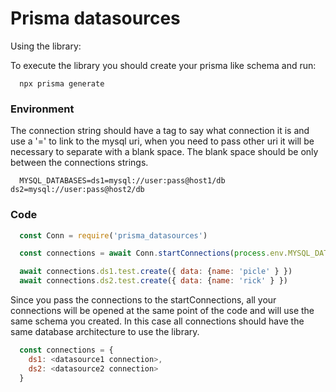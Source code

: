 # Prisma datasources

Using the library:

To execute the library you should create your prisma like schema and run:

```
  npx prisma generate
```

### Environment

The connection string should have a tag to say what connection it is and use a '=' to link to the mysql uri, when you need to pass other uri it will be necessary to separate with a blank space. The blank space should be only between the connections strings.

```env
  MYSQL_DATABASES=ds1=mysql://user:pass@host1/db ds2=mysql://user:pass@host2/db
```

### Code

```javascript
  const Conn = require('prisma_datasources')

  const connections = await Conn.startConnections(process.env.MYSQL_DATABASES)

  await connections.ds1.test.create({ data: {name: 'picle' } })
  await connections.ds2.test.create({ data: {name: 'rick' } })
```

Since you pass the connections to the startConnections, all your connections will be opened at the same point of the code and will use the same schema you created. In this case all connections should have the same database architecture to use the library.

```javascript
  const connections = {
    ds1: <datasource1 connection>,
    ds2: <datasource2 connection>
  }
```




